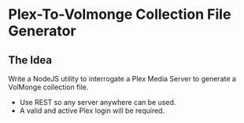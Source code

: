 # Plex-To-Volmonge Collection File Generator

## The Idea

Write a NodeJS utility to interrogate a Plex Media Server to
generate a VolMonge collection file.

 * Use REST so any server anywhere can be used.
 * A valid and active Plex login will be required.

